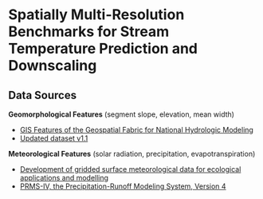 # Spatially Multi-Resolution Benchmarks for Stream Temperature Prediction and Downscaling

## Data Sources

**Geomorphological Features** (segment slope, elevation, mean width)
- [GIS Features of the Geospatial Fabric for National Hydrologic Modeling](https://www.sciencebase.gov/catalog/item/5e29b87fe4b0a79317cf7df5)
- [Updated dataset v1.1](https://catalog.data.gov/dataset/gis-features-of-the-geospatial-fabric-for-the-national-hydrologic-model-version-1-1)

**Meteorological Features** (solar radiation, precipitation, evapotranspiration)
- [Development of gridded surface meteorological data for ecological applications and modelling](https://rmets.onlinelibrary.wiley.com/doi/10.1002/joc.3413)
- [PRMS-IV, the Precipitation-Runoff Modeling System, Version 4](https://pubs.usgs.gov/publication/tm6B7)



